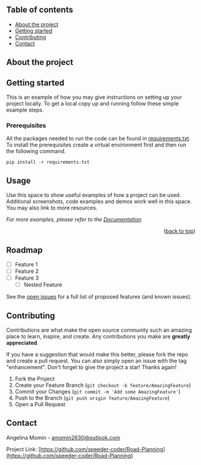 
## Table of contents
* [About the project](#about-the-project)
* [Getting started](#getting-started)
* [Contributing](#contributing)
* [Contact](#contact)


<!-- ABOUT THE PROJECT -->
## About the project




<!-- GETTING STARTED -->
## Getting started

This is an example of how you may give instructions on setting up your project locally.
To get a local copy up and running follow these simple example steps.

### Prerequisites

All the packages needed to run the code can be found in [requirements.txt](requirements.txt). To install the prerequisites create a virtual environment first and then run the following command.
  ```
  pip install -r requirements.txt 
  ```

<!-- USAGE EXAMPLES -->
## Usage

Use this space to show useful examples of how a project can be used. Additional screenshots, code examples and demos work well in this space. You may also link to more resources.

_For more examples, please refer to the [Documentation](https://example.com)_

<p align="right">(<a href="#readme-top">back to top</a>)</p>



<!-- ROADMAP -->
## Roadmap

- [ ] Feature 1
- [ ] Feature 2
- [ ] Feature 3
    - [ ] Nested Feature

See the [open issues](https://github.com/speeder-coder/Road-Planning/issues) for a full list of proposed features (and known issues).



<!-- CONTRIBUTING -->
## Contributing

Contributions are what make the open source community such an amazing place to learn, inspire, and create. Any contributions you make are **greatly appreciated**.

If you have a suggestion that would make this better, please fork the repo and create a pull request. You can also simply open an issue with the tag "enhancement".
Don't forget to give the project a star! Thanks again!

1. Fork the Project
2. Create your Feature Branch (`git checkout -b feature/AmazingFeature`)
3. Commit your Changes (`git commit -m 'Add some AmazingFeature'`)
4. Push to the Branch (`git push origin feature/AmazingFeature`)
5. Open a Pull Request

<!-- CONTACT -->
## Contact

Angelina Momin - amomin2630@outlook.com

Project Link: [https://github.com/speeder-coder/Road-Planning](https://github.com/speeder-coder/Road-Planning)




